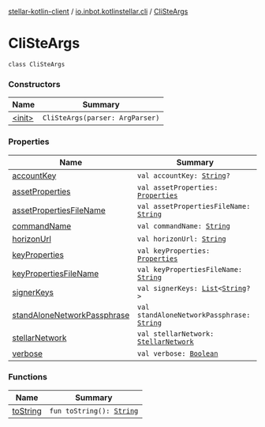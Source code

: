 [stellar-kotlin-client](../../index.md) / [io.inbot.kotlinstellar.cli](../index.md) / [CliSteArgs](./index.md)

# CliSteArgs

`class CliSteArgs`

### Constructors

| Name | Summary |
|---|---|
| [&lt;init&gt;](-init-.md) | `CliSteArgs(parser: ArgParser)` |

### Properties

| Name | Summary |
|---|---|
| [accountKey](account-key.md) | `val accountKey: `[`String`](https://kotlinlang.org/api/latest/jvm/stdlib/kotlin/-string/index.html)`?` |
| [assetProperties](asset-properties.md) | `val assetProperties: `[`Properties`](https://docs.oracle.com/javase/8/docs/api/java/util/Properties.html) |
| [assetPropertiesFileName](asset-properties-file-name.md) | `val assetPropertiesFileName: `[`String`](https://kotlinlang.org/api/latest/jvm/stdlib/kotlin/-string/index.html) |
| [commandName](command-name.md) | `val commandName: `[`String`](https://kotlinlang.org/api/latest/jvm/stdlib/kotlin/-string/index.html) |
| [horizonUrl](horizon-url.md) | `val horizonUrl: `[`String`](https://kotlinlang.org/api/latest/jvm/stdlib/kotlin/-string/index.html) |
| [keyProperties](key-properties.md) | `val keyProperties: `[`Properties`](https://docs.oracle.com/javase/8/docs/api/java/util/Properties.html) |
| [keyPropertiesFileName](key-properties-file-name.md) | `val keyPropertiesFileName: `[`String`](https://kotlinlang.org/api/latest/jvm/stdlib/kotlin/-string/index.html) |
| [signerKeys](signer-keys.md) | `val signerKeys: `[`List`](https://kotlinlang.org/api/latest/jvm/stdlib/kotlin.collections/-list/index.html)`<`[`String`](https://kotlinlang.org/api/latest/jvm/stdlib/kotlin/-string/index.html)`?>` |
| [standAloneNetworkPassphrase](stand-alone-network-passphrase.md) | `val standAloneNetworkPassphrase: `[`String`](https://kotlinlang.org/api/latest/jvm/stdlib/kotlin/-string/index.html) |
| [stellarNetwork](stellar-network.md) | `val stellarNetwork: `[`StellarNetwork`](../../io.inbot.kotlinstellar/-stellar-network/index.md) |
| [verbose](verbose.md) | `val verbose: `[`Boolean`](https://kotlinlang.org/api/latest/jvm/stdlib/kotlin/-boolean/index.html) |

### Functions

| Name | Summary |
|---|---|
| [toString](to-string.md) | `fun toString(): `[`String`](https://kotlinlang.org/api/latest/jvm/stdlib/kotlin/-string/index.html) |
